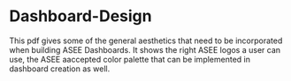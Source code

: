 # Dashboard-Design
This pdf gives some of the general aesthetics that need to be incorporated when building ASEE Dashboards. It shows the right ASEE logos a user can use, the ASEE aaccepted color palette that can be implemented in dashboard creation as well.
